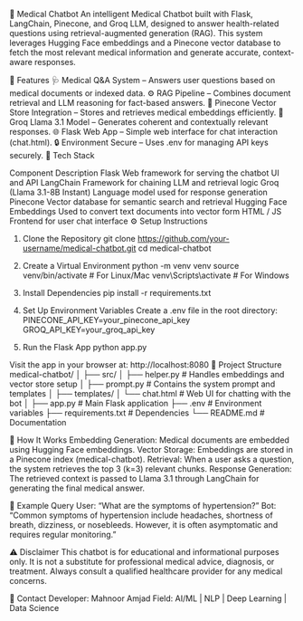 🧠 Medical Chatbot
An intelligent Medical Chatbot built with Flask, LangChain, Pinecone, and Groq LLM, designed to answer health-related questions using retrieval-augmented generation (RAG).
This system leverages Hugging Face embeddings and a Pinecone vector database to fetch the most relevant medical information and generate accurate, context-aware responses.

🚀 Features
🩺 Medical Q&A System – Answers user questions based on medical documents or indexed data.
⚙️ RAG Pipeline – Combines document retrieval and LLM reasoning for fact-based answers.
🧩 Pinecone Vector Store Integration – Stores and retrieves medical embeddings efficiently.
🤖 Groq Llama 3.1 Model – Generates coherent and contextually relevant responses.
🌐 Flask Web App – Simple web interface for chat interaction (chat.html).
🔒 Environment Secure – Uses .env for managing API keys securely.
🧱 Tech Stack

Component	Description
Flask	Web framework for serving the chatbot UI and API
LangChain	Framework for chaining LLM and retrieval logic
Groq (Llama 3.1-8B Instant)	Language model used for response generation
Pinecone	Vector database for semantic search and retrieval
Hugging Face Embeddings	Used to convert text documents into vector form
HTML / JS	Frontend for user chat interface
⚙️ Setup Instructions
1. Clone the Repository
git clone https://github.com/your-username/medical-chatbot.git
cd medical-chatbot

2. Create a Virtual Environment
python -m venv venv
source venv/bin/activate   # For Linux/Mac
venv\Scripts\activate      # For Windows

3. Install Dependencies
pip install -r requirements.txt

4. Set Up Environment Variables
Create a .env file in the root directory:
PINECONE_API_KEY=your_pinecone_api_key
GROQ_API_KEY=your_groq_api_key

5. Run the Flask App
python app.py


Visit the app in your browser at:
http://localhost:8080
🧩 Project Structure
medical-chatbot/
│
├── src/
│   ├── helper.py             # Handles embeddings and vector store setup
│   ├── prompt.py             # Contains the system prompt and templates
│
├── templates/
│   └── chat.html             # Web UI for chatting with the bot
│
├── app.py                    # Main Flask application
├── .env                      # Environment variables
├── requirements.txt          # Dependencies
└── README.md                 # Documentation

🧠 How It Works
Embedding Generation:
Medical documents are embedded using Hugging Face embeddings.
Vector Storage:
Embeddings are stored in a Pinecone index (medical-chatbot).
Retrieval:
When a user asks a question, the system retrieves the top 3 (k=3) relevant chunks.
Response Generation:
The retrieved context is passed to Llama 3.1 through LangChain for generating the final medical answer.

🧾 Example Query
User: “What are the symptoms of hypertension?”
Bot: “Common symptoms of hypertension include headaches, shortness of breath, dizziness, or nosebleeds. However, it is often asymptomatic and requires regular monitoring.”

⚠️ Disclaimer
This chatbot is for educational and informational purposes only.
It is not a substitute for professional medical advice, diagnosis, or treatment.
Always consult a qualified healthcare provider for any medical concerns.

📧 Contact
Developer: Mahnoor Amjad
Field: AI/ML | NLP | Deep Learning | Data Science
